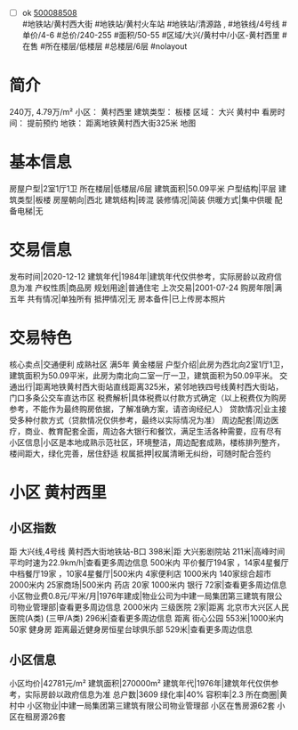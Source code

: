 - [ ] ok [500088508](https://bj.5i5j.com/ershoufang/500088508.html)  
 #地铁站/黄村西大街 #地铁站/黄村火车站 #地铁站/清源路 ,  #地铁线/4号线
#单价/4-6 #总价/240-255 #面积/50-55   #区域/大兴/黄村中/小区-黄村西里 #在售 #所在楼层/低楼层 #总楼层/6层 #nolayout 
# 简介 
 240万,  4.79万/m² 
小区： 黄村西里
建筑类型： 板楼
区域： 大兴 黄村中
看房时间： 提前预约
地铁： 距离地铁黄村西大街325米 地图
# 基本信息 
 房屋户型|2室1厅1卫
所在楼层|低楼层/6层
建筑面积|50.09平米
户型结构|平层
建筑类型|板楼
房屋朝向|西北
建筑结构|砖混
装修情况|简装
供暖方式|集中供暖
配备电梯|无
# 交易信息 
 发布时间|2020-12-12
建筑年代|1984年|建筑年代仅供参考，实际房龄以政府信息为准
产权性质|商品房
规划用途|普通住宅
上次交易|2001-07-24
购房年限|满五年
共有情况|单独所有
抵押情况|无
房本备件|已上传房本照片
# 交易特色 
 核心卖点|交通便利 成熟社区 满5年 黄金楼层
户型介绍|此房为西北向2室1厅1卫，建筑面积为50.09平米，此房为南北向二室一厅一卫，建筑面积为50.09平米。
交通出行|距离地铁黄村西大街站直线距离325米，紧邻地铁四号线黄村西大街站，门口多条公交车直达市区
税费解析|具体税费以付款方式确定（以上税费仅为购房参考，不能作为最终购房依据，了解准确方案，请咨询经纪人）
贷款情况|业主接受多种付款方式（贷款情况仅供参考，最终以实际情况为准）
周边配套|周边医疗，商业、教育配套全面，周边各大银行和餐饮，满足生活各种需要，应有尽有
小区信息|小区是本地成熟示范社区，环境整洁，周边配套成熟，楼栋排列整齐，楼间距大，绿化完善，居住舒适
权属抵押|权属清晰无纠纷，可随时配合签约
# 小区 黄村西里
## 小区指数 
 距 大兴线,4号线 黄村西大街地铁站-B口 398米|距 大兴影剧院站 211米|高峰时间平均时速为22.9km/h|查看更多周边信息
500米内 平价餐厅194家 ，14家4星餐厅
中档餐厅19家 ，10家4星餐厅|500米内 4家便利店
1000米内 140家综合超市
2000米内 25家商场|500米内 药店 20家
1000米内 银行 72家|查看更多周边信息
小区物业费0.8元/平米/月|1976年建成|物业公司为中建一局集团第三建筑有限公司物业管理部|查看更多周边信息
2000米内 三级医院 2家|距离 北京市大兴区人民医院(A类) (三甲/A类) 296米|查看更多周边信息
距离 街心公园 553米|1000米内 50家 健身房
距离最近健身房恒星台球俱乐部 529米|查看更多周边信息
## 小区信息 
 小区均价|42781元/m²
建筑面积|270000m²
建筑年代|1976年|建筑年代仅供参考，实际房龄以政府信息为准
总户数|3609
绿化率|40%
容积率|2.3
所在商圈|黄村中
小区物业|中建一局集团第三建筑有限公司物业管理部
小区在售房源62套
小区在租房源26套
